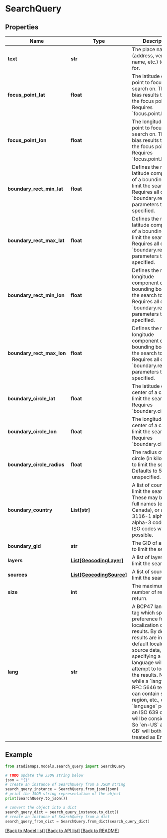 # SearchQuery


## Properties

Name | Type | Description | Notes
------------ | ------------- | ------------- | -------------
**text** | **str** | The place name (address, venue name, etc.) to search for. | [optional] 
**focus_point_lat** | **float** | The latitude of the point to focus the search on. This will bias results toward the focus point. Requires &#x60;focus.point.lon&#x60;. | [optional] 
**focus_point_lon** | **float** | The longitude of the point to focus the search on. This will bias results toward the focus point. Requires &#x60;focus.point.lat&#x60;. | [optional] 
**boundary_rect_min_lat** | **float** | Defines the min latitude component of a bounding box to limit the search to. Requires all other &#x60;boundary.rect&#x60; parameters to be specified. | [optional] 
**boundary_rect_max_lat** | **float** | Defines the max latitude component of a bounding box to limit the search to. Requires all other &#x60;boundary.rect&#x60; parameters to be specified. | [optional] 
**boundary_rect_min_lon** | **float** | Defines the min longitude component of a bounding box to limit the search to. Requires all other &#x60;boundary.rect&#x60; parameters to be specified. | [optional] 
**boundary_rect_max_lon** | **float** | Defines the max longitude component of a bounding box to limit the search to. Requires all other &#x60;boundary.rect&#x60; parameters to be specified. | [optional] 
**boundary_circle_lat** | **float** | The latitude of the center of a circle to limit the search to. Requires &#x60;boundary.circle.lon&#x60;. | [optional] 
**boundary_circle_lon** | **float** | The longitude of the center of a circle to limit the search to. Requires &#x60;boundary.circle.lat&#x60;. | [optional] 
**boundary_circle_radius** | **float** | The radius of the circle (in kilometers) to limit the search to. Defaults to 50km if unspecified. | [optional] 
**boundary_country** | **List[str]** | A list of countries to limit the search to. These may be either full names (ex: Canada), or an ISO 3116-1 alpha-2 or alpha-3 code. Prefer ISO codes when possible. | [optional] 
**boundary_gid** | **str** | The GID of an area to limit the search to. | [optional] 
**layers** | [**List[GeocodingLayer]**](GeocodingLayer.md) | A list of layers to limit the search to. | [optional] 
**sources** | [**List[GeocodingSource]**](GeocodingSource.md) | A list of sources to limit the search to. | [optional] 
**size** | **int** | The maximum number of results to return. | [optional] 
**lang** | **str** | A BCP47 language tag which specifies a preference for localization of results. By default, results are in the default locale of the source data, but specifying a language will attempt to localize the results. Note that while a &#x60;langtag&#x60; (in RFC 5646 terms) can contain script, region, etc., only the &#x60;language&#x60; portion, an ISO 639 code, will be considered. So &#x60;en-US&#x60; and &#x60;en-GB&#x60; will both be treated as English. | [optional] 

## Example

```python
from stadiamaps.models.search_query import SearchQuery

# TODO update the JSON string below
json = "{}"
# create an instance of SearchQuery from a JSON string
search_query_instance = SearchQuery.from_json(json)
# print the JSON string representation of the object
print(SearchQuery.to_json())

# convert the object into a dict
search_query_dict = search_query_instance.to_dict()
# create an instance of SearchQuery from a dict
search_query_from_dict = SearchQuery.from_dict(search_query_dict)
```
[[Back to Model list]](../README.md#documentation-for-models) [[Back to API list]](../README.md#documentation-for-api-endpoints) [[Back to README]](../README.md)


